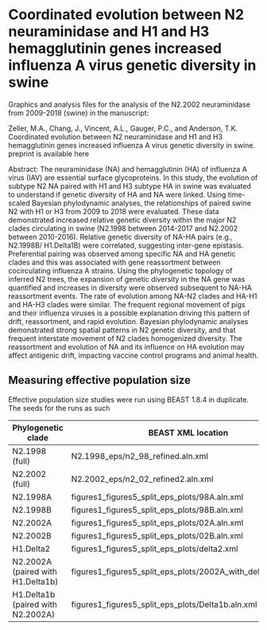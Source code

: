 # Coordinated evolution between N2 neuraminidase and H1 and H3 hemagglutinin genes increased influenza A virus genetic diversity in swine
Graphics and analysis files for the analysis of the N2.2002 neuraminidase from 2009-2018 (swine) in the manuscript:

Zeller, M.A., Chang, J., Vincent, A.L., Gauger, P.C., and Anderson, T.K. Coordinated evolution between N2 neuraminidase and H1 and H3 hemagglutinin genes increased influenza A virus genetic diversity in swine. preprint is available here

Abstract: The neuraminidase (NA) and hemagglutinin (HA) of influenza A virus (IAV) are essential surface glycoproteins. In this study, the evolution of subtype N2 NA paired with H1 and H3 subtype HA in swine was evaluated to understand if genetic diversity of HA and NA were linked. Using time-scaled Bayesian phylodynamic analyses, the relationships of paired swine N2 with H1 or H3 from 2009 to 2018 were evaluated. These data demonstrated increased relative genetic diversity within the major N2 clades circulating in swine (N2.1998 between 2014-2017 and N2.2002 between 2010-2016). Relative genetic diversity of NA-HA pairs (e.g., N2.1998B/ H1.Delta1B) were correlated, suggesting inter-gene epistasis. Preferential pairing was observed among specific NA and HA genetic clades and this was associated with gene reassortment between cocirculating influenza A strains. Using the phylogenetic topology of inferred N2 trees, the expansion of genetic diversity in the NA gene was quantified and increases in diversity were observed subsequent to NA-HA reassortment events. The rate of evolution among NA-N2 clades and HA-H1 and HA-H3 clades were similar. The frequent regional movement of pigs and their influenza viruses is a possible explanation driving this pattern of drift, reassortment, and rapid evolution. Bayesian phylodynamic analyses demonstrated strong spatial patterns in N2 genetic diversity, and that frequent interstate movement of N2 clades homogenized diversity. The reassortment and evolution of NA and its influence on HA evolution may affect antigenic drift, impacting vaccine control programs and animal health.


## Measuring effective population size
Effective population size studies were run using BEAST 1.8.4 in duplicate. The seeds for the runs as such

 | Phylogenetic clade | BEAST XML location | Run1 | Run2 | 
 | ------------------ | ------------------ | ---- | ---- |
 | N2.1998 (full) | N2.1998_eps/n2_98_refined.aln.xml | 1540330733520 | 1540330926474 | 
 | N2.2002 (full) | N2.2002_eps/n2_02_refined2.aln.xml | 1542054165048 | 1542054280700 | 
 | N2.1998A | figures1_figures5_split_eps_plots/98A.aln.xml | 1546965014683 | 1546965036074 | 
 | N2.1998B | figures1_figures5_split_eps_plots/98B.aln.xml | 1546965075418 | 1547148808634 | 
 | N2.2002A | figures1_figures5_split_eps_plots/02A.aln.xml | 1547148566418 | 1546975888745 | 
 | N2.2002B | figures1_figures5_split_eps_plots/02B.aln.xml | 1546975916323 | 1546975934694 | 
 | H1.Delta2 | figures1_figures5_split_eps_plots/delta2.xml | 1542906315381 | 1542906092756 | 
 | N2.2002A (paired with H1.Delta1b) | figures1_figures5_split_eps_plots/2002A_with_delta1b.aln.xml | 1551826266183 | 1552491185349 | 
 | H1.Delta1b (paired with N2.2002A) | figures1_figures5_split_eps_plots/Delta1b.aln.xml | 1551826286917 | 1552491078775 | 





